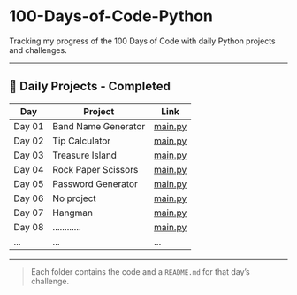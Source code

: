 # 100-Days-of-Code-Python
Tracking my progress of the 100 Days of Code with daily Python projects and challenges.

---

## 📅 Daily Projects - Completed

| Day | Project | Link |
|-----|---------|------|
| Day 01 | Band Name Generator | [main.py](./Daily-Projects/DAY-01/main.py) |
| Day 02 | Tip Calculator | [main.py](./Daily-Projects/DAY-02/main.py) |
| Day 03 | Treasure Island | [main.py](./Daily-Projects/DAY-03/main.py) |
| Day 04 | Rock Paper Scissors | [main.py](./Daily-Projects/DAY-04/main.py) |
| Day 05 | Password Generator | [main.py](./Daily-Projects/DAY-05/main.py) |
| Day 06 | No project | [main.py](./Daily-Projects/DAY-06/main.py) |
| Day 07 | Hangman | [main.py](./Daily-Projects/DAY-07/main.py) |
| Day 08 | ............ | [main.py](./Daily-Projects/DAY-08/main.py) |
| ... | ... | ... |

---

> Each folder contains the code and a `README.md` for that day’s challenge.

